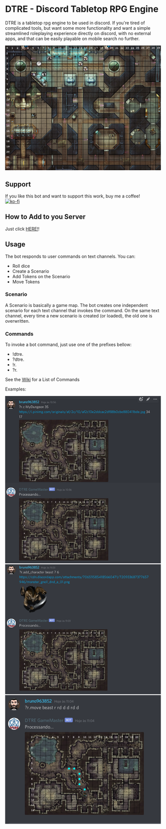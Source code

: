 # DTRE - Discord Tabletop RPG Engine

DTRE is a tabletop rpg engine to be used in discord. If you're tired of complicated tools, but want some more functionality and want a simple streamlined roleplaying experience directly on discord, with no external apps, and that can be easily playable on mobile search no further.

![battle grid example](img/readme_default_dungeon.png)

## Support
If you like this bot and want to support this work, buy me a coffee!<br>
[![ko-fi](https://www.ko-fi.com/img/githubbutton_sm.svg)](https://ko-fi.com/Q5Q21RF2J)

## How to Add to you Server
Just click [HERE!](https://discord.com/api/oauth2/authorize?client_id=708427211799003167&permissions=10240&scope=bot)!

## Usage
The bot responds to user commands on text channels. You can:

* Roll dice
* Create a Scenario
* Add Tokens on the Scenario
* Move Tokens

### Scenario
A Scenario is basically a game map. The bot creates one independent scenario for each text channel that invokes the command. On the same text channel, every time a new scenario is created (or loaded), the old one is overwritten.

### Commands
To invoke a bot command, just use one of the prefixes bellow:
* !dtre.
* ?dtre.
* !r.
* ?r.

See the [Wiki](https://github.com/bruno963852/dtre/wiki/Commands-%5BENG%5D) for a List of Commands

Examples:

![create_example](img/screenshot_dtre_1.png)
![create_example](img/screenshot_dtre_2.png)
![create_example](img/screenshot_dtre_3.png)